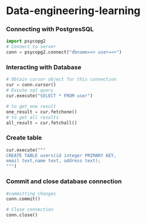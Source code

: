 # Data-engineering-learning

### Connecting with PostgresSQL
```python
import psycopg2
# Connect to server
conn = psycopg2.connect("dbname=<> user=<>")

```
### Interacting with Database
```python
# Obtain cursor object for this connection
cur = conn.cursor()
# Excute sql query
cur.execute("SELECT * FROM user")

# to get one result
one_result = cur.fetchone()
# to get all results
all_result = cur.fetchall()
```
### Create table
```python
cur.execute("""
CREATE TABLE users(id integer PRIMARY KEY,
email text,name text, address text);
""")
```

### Commit and close database connection
```python
#committing changes
conn.commit()

# Close connection
conn.close()
```
